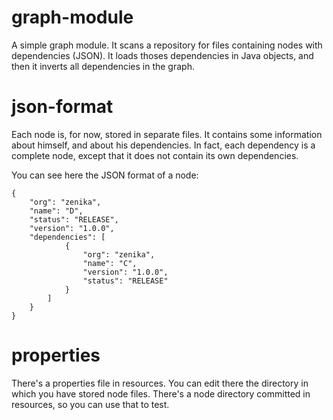 graph-module
============

A simple graph module. It scans a repository for files containing nodes with dependencies (JSON). It loads thoses dependencies in Java objects, and then it inverts all dependencies in the graph. 

json-format
============

Each node is, for now, stored in separate files. It contains some information about himself, and about his dependencies.
In fact, each dependency is a complete node, except that it does not contain its own dependencies.

You can see here the JSON format of a node:

    {
        "org": "zenika",
        "name": "D",
        "status": "RELEASE",
        "version": "1.0.0",
        "dependencies": [
                {
                    "org": "zenika",
                    "name": "C",
                    "version": "1.0.0",
                    "status": "RELEASE"
                }
            ]
        }
    }

properties
============

There's a properties file in resources. You can edit there the directory in which you have stored node files.
There's a node directory committed in resources, so you can use that to test.
